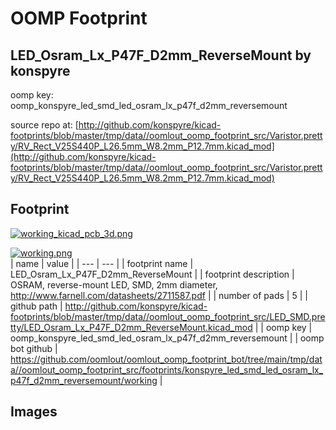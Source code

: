 # OOMP Footprint  
## LED_Osram_Lx_P47F_D2mm_ReverseMount  by konspyre  
  
oomp key: oomp_konspyre_led_smd_led_osram_lx_p47f_d2mm_reversemount  
  
source repo at: [http://github.com/konspyre/kicad-footprints/blob/master/tmp/data//oomlout_oomp_footprint_src/Varistor.pretty/RV_Rect_V25S440P_L26.5mm_W8.2mm_P12.7mm.kicad_mod](http://github.com/konspyre/kicad-footprints/blob/master/tmp/data//oomlout_oomp_footprint_src/Varistor.pretty/RV_Rect_V25S440P_L26.5mm_W8.2mm_P12.7mm.kicad_mod)  
## Footprint  
  
[![working_kicad_pcb_3d.png](working_kicad_pcb_3d_600.png)](working_kicad_pcb_3d.png)  
  
[![working.png](working_600.png)](working.png)  
| name | value | 
| --- | --- | 
| footprint name | LED_Osram_Lx_P47F_D2mm_ReverseMount | 
| footprint description | OSRAM, reverse-mount LED, SMD, 2mm diameter, http://www.farnell.com/datasheets/2711587.pdf | 
| number of pads | 5 | 
| github path | http://github.com/konspyre/kicad-footprints/blob/master/tmp/data//oomlout_oomp_footprint_src/LED_SMD.pretty/LED_Osram_Lx_P47F_D2mm_ReverseMount.kicad_mod | 
| oomp key | oomp_konspyre_led_smd_led_osram_lx_p47f_d2mm_reversemount | 
| oomp bot github | https://github.com/oomlout/oomlout_oomp_footprint_bot/tree/main/tmp/data//oomlout_oomp_footprint_src/footprints/konspyre_led_smd_led_osram_lx_p47f_d2mm_reversemount/working | 
## Images  

